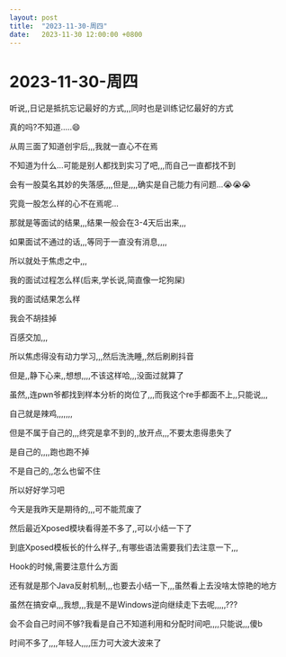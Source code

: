 ```yaml
---
layout: post
title:  "2023-11-30-周四"
date:   2023-11-30 12:00:00 +0800
---
```




# 2023-11-30-周四





听说,,日记是抵抗忘记最好的方式,,,同时也是训练记忆最好的方式

真的吗?不知道.....😄





从周三面了知道创宇后,,,我就一直心不在焉

不知道为什么...可能是别人都找到实习了吧,,,而自己一直都找不到

会有一股莫名其妙的失落感,,,,但是,,,,确实是自己能力有问题...😭😭😭



究竟一股怎么样的心不在焉呢...

那就是等面试的结果,,,结果一般会在3-4天后出来,,,

如果面试不通过的话,,,等同于一直没有消息,,,,



所以就处于焦虑之中,,,

我的面试过程怎么样(后来,学长说,简直像一坨狗屎)

我的面试结果怎么样

我会不胡挂掉

百感交加,,,



所以焦虑得没有动力学习,,,然后洗洗睡,,然后刷刷抖音

但是,,静下心来,,想想,,,,不该这样哈,,,没面过就算了

虽然,,连pwn爷都找到样本分析的岗位了,,,而我这个re手都面不上,,只能说,,,

自己就是辣鸡,,,,,,,

但是不属于自己的,,,终究是拿不到的,,放开点,,,不要太患得患失了

是自己的,,,,跑也跑不掉

不是自己的,,怎么也留不住

所以好好学习吧

今天是我昨天是期待的,,,可不能荒废了



然后最近Xposed模块看得差不多了,,可以小结一下了

到底Xposed模板长的什么样子,,有哪些语法需要我们去注意一下,,,

Hook的时候,需要注意什么方面

还有就是那个Java反射机制,,,也要去小结一下,,,虽然看上去没啥太惊艳的地方



虽然在搞安卓,,,我想,,,我是不是Windows逆向继续走下去呢,,,,,???

会不会自己时间不够?我看是自己不知道利用和分配时间吧,,,,只能说,,,傻b

时间不多了,,,,年轻人,,,,压力可大波大波来了







